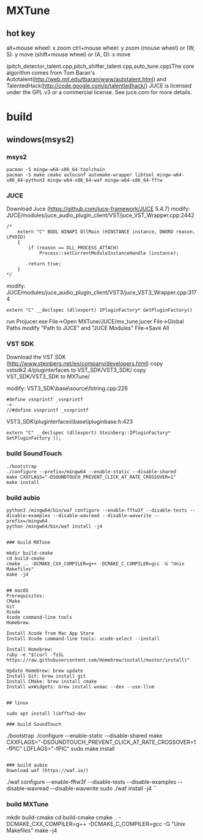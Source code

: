 # MXTune
## hot key
alt+mouse wheel: x zoom
ctrl+mouse wheel: y zoom
(mouse wheel) or (W, S): y move
(shift+mouse wheel) or (A, D): x move


(pitch_detector_talent.cpp,pitch_shifter_talent.cpp,auto_tune.cpp)The core algorithm comes from Tom Baran's Autotalent(http://web.mit.edu/tbaran/www/autotalent.html) and  TalentedHack(http://code.google.com/p/talentledhack/)
JUCE is licensed under the GPL v3 or a commercial license. See juce.com for more details.

# build

## windows(msys2)

### msys2
```
pacman -S mingw-w64-x86_64-toolchain
pacman -S make cmake autoconf automake-wrapper libtool mingw-w64-x86_64-python3 mingw-w64-x86_64-waf mingw-w64-x86_64-fftw

```

### JUCE
Download Juce (https://github.com/juce-framework/JUCE  5.4.7)
modify: JUCE/modules/juce_audio_plugin_client/VST/juce_VST_Wrapper.cpp:2442
```
/*
    extern "C" BOOL WINAPI DllMain (HINSTANCE instance, DWORD reason, LPVOID)
    {
        if (reason == DLL_PROCESS_ATTACH)
            Process::setCurrentModuleInstanceHandle (instance);

        return true;
    }
*/
```

modify: JUCE/modules/juce_audio_plugin_client/VST3/juce_VST3_Wrapper.cpp:3174
```
extern "C" __declspec (dllexport) IPluginFactory* GetPluginFactory()
```

run Projucer.exe
File->Open MXTune/JUCE/mx_tune.jucer
File->Global Paths   modify "Path to JUCE" and "JUCE Modules"
File->Save All


### VST SDK
Download the VST SDK (http://www.steinberg.net/en/company/developers.html)
copy vstsdk2.4/pluginterfaces to VST_SDK/VST3_SDK/
copy VST_SDK/VST3_SDK to MXTune/

modify:
VST3_SDK\base\source\fstring.cpp:226
```
#define vsnprintf _vsnprintf
->
//#define vsnprintf _vsnprintf
```

VST3_SDK\pluginterfaces\base\ipluginbase.h:423
```
extern "C" __declspec (dllexport) Steinberg::IPluginFactory*  GetPluginFactory ();

```
### build SoundTouch

```
./bootstrap 
./configure --prefix=/mingw64 --enable-static --disable-shared
make CXXFLAGS="-DSOUNDTOUCH_PREVENT_CLICK_AT_RATE_CROSSOVER=1"
make install
```

### build aubio
```
python3 /mingw64/bin/waf configure --enable-fftw3f --disable-tests --disable-examples --disable-wavread --disable-wavwrite --prefix=/mingw64
python /mingw64/bin/waf install -j4
``

### build MXTune

mkdir build-cmake
cd build-cmake
cmake .. -DCMAKE_CXX_COMPILER=g++ -DCMAKE_C_COMPILER=gcc -G "Unix Makefiles"
make -j4


## macOS
Prerequisites:
CMake
Git
Xcode
Xcode command-line tools
Homebrew.

Install Xcode from Mac App Store
Install Xcode command-line tools: xcode-select --install

Install Homebrew:
ruby -e "$(curl -fsSL https://raw.githubusercontent.com/Homebrew/install/master/install)"

Update Homebrew: brew update
Install Git: brew install git
Install CMake: brew install cmake
Install wxWidgets: brew install wxmac --dev --use-llvm


## linux

sudo apt install libfftw3-dev

### build SoundTouch
```
./bootstrap 
./configure --enable-static --disable-shared
make CXXFLAGS="-DSOUNDTOUCH_PREVENT_CLICK_AT_RATE_CROSSOVER=1 -fPIC" LDFLAGS="-fPIC"
sudo make install
```

### build aubio
Download waf (https://waf.io/)
```
./waf configure --enable-fftw3f --disable-tests --disable-examples --disable-wavread --disable-wavwrite
sudo ./waf install -j4
``

### build MXTune

mkdir build-cmake
cd build-cmake
cmake .. -DCMAKE_CXX_COMPILER=g++ -DCMAKE_C_COMPILER=gcc -G "Unix Makefiles"
make -j4

